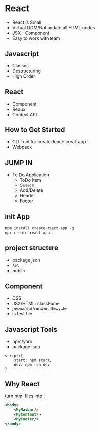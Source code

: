 # React

- React is Small
- Virtual DOM/Not update all HTML nodes
- JSX - Component
- Easy to work with team


## Javascript

- Classes
- Destructuring
- High Order 

## React

- Component
- Redux
- Context API

## How to Get Started

- CLI Tool for create React: creat-app-
- Webpack

## JUMP IN

- To Do Application
  * ToDo Item
  * Search
  * Add/Delete
  * Header
  * Footer

## init App

```javascript
npm install create-react-app -g
npx create-react-app .
```

## project structure

- package.json
- src
- public

## Component

- CSS
- JSX/HTML: className
- javascript/render: lifecycle
- js test file


## Javascript Tools
- npm/yarn
- package.json
```
script:{
    start: npm start,
    dev: npm run dev
}
```
## Why React

turn html files into :

```xml
<body>
    <MyNavbar/>
    <MyContent/>
    <MyFooter/>
</body>
```